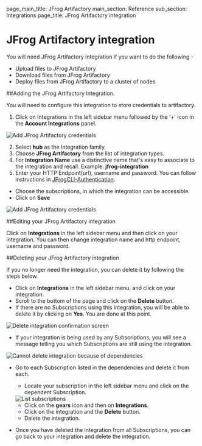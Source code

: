 page_main_title: JFrog Artifactory
main_section: Reference
sub_section: Integrations
page_title: JFrog Artifactory integration

# JFrog Artifactory integration

You will need JFrog Artifactory integration if you want to do the following -

- Upload files to JFrog Artifactory
- Download files from JFrog Artifactory
- Deploy files from JFrog Artifactory to a cluster of nodes

##Adding the JFrog Artifactory Integration.

You will need to configure this integration to store credentials to artifactory.

1. Click on Integrations in the left sidebar menu followed by the '+' icon in the **Account Integrations** panel.

<img src="../../images/reference/integrations/account-settings.png" alt="Add JFrog Artifactory credentials">

2. Select **hub** as the Integration family.
3. Choose **JFrog Artifactory** from the list of integration types.
4. For **Integration Name** use a distinctive name that's easy to associate to the integration and recall. Example: **jfrog-integration**
5. Enter your HTTP Endpoint(url), username and password. You can follow instructions in <a href="https://www.jfrog.com/confluence/display/RTF/JFrog+CLI#JFrogCLI-Authentication" target="_blank"> JFrogCLI-Authentication</a>.
* Choose the subscriptions, in which the integration can be accessible.
* Click on **Save**

<img src="../../images/reference/integrations/jfrog-int.png" alt="Add JFrog Artifactory credentials">

##Editing your JFrog Artifactory integration

Click on **Integrations** in the left sidebar menu and then click on your integration. You can then change integration name and http endpoint, username and password.

##Deleting your JFrog Artifactory integration

If you no longer need the integration, you can delete it by following the steps below.

- Click on **Integrations** in the left sidebar menu, and click on your integration.
- Scroll to the bottom of the page and click on the **Delete** button.
- If there are no Subscriptions using this integration, you will be able to delete it by clicking on **Yes**. You are done at this point.

<img src="../../images/reference/integrations/confirm-delete-integration.png" alt="Delete integration confirmation screen">

- If your integration is being used by any Subscriptions, you will see a message telling you which Subscriptions are still using the integration.

<img src="../../images/reference/integrations/cannot-delete-integration.png" alt="Cannot delete integration because of dependencies">

- Go to each Subscription listed in the dependencies and delete it from each.
    - Locate your subscription in the left sidebar menu and click on the dependent Subscription.

    <img src="../../images/reference/integrations/list-subscriptions.png" alt="List subscriptions">

    - Click on the **gears** icon and then on **Integrations**.
    - Click on the integration and the **Delete** button.
    - Delete the integration.
- Once you have deleted the integration from all Subscriptions, you can go back to your integration and delete the integration.
